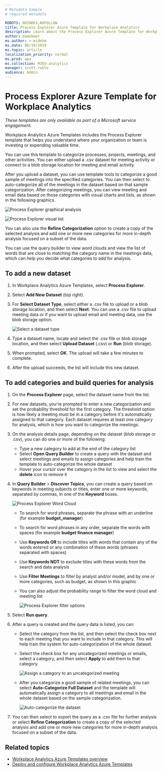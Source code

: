 ```yaml
---
# Metadata Sample
# required metadata

ROBOTS: NOINDEX,NOFOLLOW
title: Process Explorer Azure Template for Workplace Analytics 
description: Learn about the Process Explorer Azure Template for Workplace Analytics and how to use it
author: madehmer
ms.author: v-midehm
ms.date: 06/19/2019
ms.topic: article
localization_priority: normal 
ms.prod: wpa
ms.collection: M365-analytics
manager: scott.ruble
audience: Admin
---
```


# Process Explorer Azure Template for Workplace Analytics

_These templates are only available as part of a Microsoft service engagement._

Workplace Analytics Azure Templates includes the Process Explorer template that helps you understand where your organization or team is investing or expending valuable time.

You can use this template to categorize processes, projects, meetings, and other activities. You can either upload a .csv dataset for meeting activity or connect to a blob storage location for meeting and email activity.

After you upload a dataset, you can use template tools to categorize a good sample of meetings into the specified categories. You can then select to auto-categorize all of the meetings in the dataset based on that sample categorization. After categorizing meetings, you can view meeting and email data based on those categories with visual charts and lists, as shown in the following graphics.

   ![Process Explorer graphical analysis](./images/pexp-refine.png)

   ![Process Explorer visual list](./images/pexp-analysis-a.png)

You can also use the **Refine Categorization** option to create a copy of the selected analysis and add one or more new categories for more in-depth analysis focused on a subset of the data.

You can use the query builder to view word clouds and view the list of words that are close to matching the category name in the meetings data, which can help you decide what categories to add for analysis.

## To add a new dataset

1. In Workplace Analytics Azure Templates, select **Process Explorer**.
2. Select **Add New Dataset** (top right).
3. For **Select Dataset Type**, select either a .csv file to upload or a blob storage location, and then select **Next**. You can use a .csv file to upload meeting data or if you want to upload email and meeting data, use the blob storage option.

   ![Select a dataset type](./images/process-explorer.png)

4. Type a dataset name, locate and select the .csv file or blob storage location, and then select **Upload Dataset** (.csv) or **Run** (blob storage).
5. When prompted, select **OK**. The upload will take a few minutes to complete.
6. After the upload succeeds, the list will include this new dataset.

## To add categories and build queries for analysis

1. On the **Process Explorer** page, select the dataset name from the list.
2. For new datasets, you're prompted to enter a new categorization and set the probability threshold for the first category. The threshold option is how likely a meeting must be in a category before it's automatically assigned to that category. Each dataset requires at least one category for analysis, which is how you want to categorize the meetings.
3. On the analysis details page, depending on the dataset (blob storage or .csv), you can do one or more of the following:

   * Type a new category to add at the end of the category list
   * Select **Open Query Builder** to create a query with the dataset and select meetings and emails to assign categories and help train the template to auto-categorize the whole dataset
   * Hover your cursor over the category in the list to view and select the **delete** icon to remove it
  
4. In **Query Builder** > **Discover Topics**, you can create a query based on keywords in meeting subjects or titles, enter one or more keywords, separated by commas, in one of the **Keyword** boxes.

     ![Process Explorer Word Cloud](./images/pexp-word-cloud.png)

   * To search for word phrases, separate the phrase with an underline (for example **budget_manager**)
   * To search for word phrases in any order, separate the words with spaces (for example **budget finance manager**)
   * Use **Keywords OR** to include titles with words that contain any of the words entered or any combination of these words (phrases separated with spaces)
   * Use **Keywords NOT** to exclude titles with these words from the search and data analysis
   * Use **Filter Meetings** to filter by analyst and/or model, and by one or more categories, such as budget, as shown in this graphic
   * You can also adjust the probability range to filter the word cloud and meeting list

     ![Process Explorer filter options](./images/pexp-filter-options.png)

5. Select **Run query**.
6. After a query is created and the query data is listed, you can:

   * Select the category from the list, and then select the check box next to each meeting that you want to include in that category. This will help train the system for auto-categorization of the whole dataset.
   * Select the check box for any uncategorized meetings or emails, select a category, and then select **Apply** to add them to that category.

      ![Assign a category to an uncategorized meeting](./images/pexp-assign-category.png)

   * After you categorize a good sample of related meetings, you can select **Auto-Categorize Full Dataset** and the template will automatically assign a category to all meetings and email in the whole dataset based on the sample categorization.

      ![Auto-categorize the dataset](./images/pexp-refine.png)

7. You can then select to export the query as a .csv file for further analysis or select **Refine Categorization** to create a copy of the selected analysis and add one or more new categories for more in-depth analysis focused on a subset of the data.

## Related topics

* [Workplace Analytics Azure Templates overview](./overview.md)
* [Deploy and configure Workplace Analytics Azure Templates](./deploy-configure.md)
